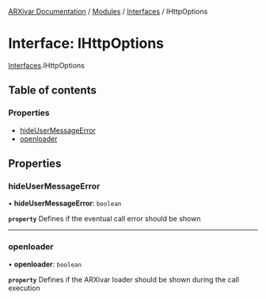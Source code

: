 [ARXivar Documentation](../README.md) / [Modules](../modules.md) / [Interfaces](../modules/Interfaces.md) / IHttpOptions

# Interface: IHttpOptions

[Interfaces](../modules/Interfaces.md).IHttpOptions

## Table of contents

### Properties

- [hideUserMessageError](Interfaces.IHttpOptions.md#hideusermessageerror)
- [openloader](Interfaces.IHttpOptions.md#openloader)

## Properties

### hideUserMessageError

• **hideUserMessageError**: `boolean`

**`property`** Defines if the eventual call error should be shown

___

### openloader

• **openloader**: `boolean`

**`property`** Defines if the ARXivar loader should be shown during the call execution
